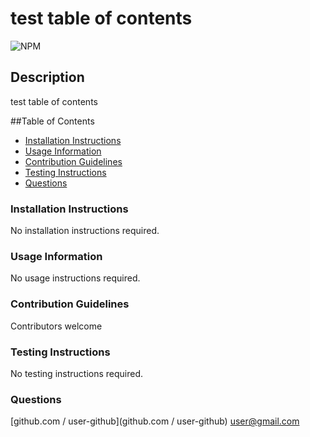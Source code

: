# test table of contents

  ![NPM](https://img.shields.io/npm/l/inquirer)

  ## Description
test table of contents

  ##Table of Contents
  - [Installation Instructions](#Installation)
  - [Usage Information](#Usage)
  - [Contribution Guidelines](#Contribution)
  - [Testing Instructions](#Testing)
  - [Questions](#Questions)

  ### Installation Instructions
No installation instructions required.

  ### Usage Information
No usage instructions required.

  ### Contribution Guidelines
Contributors welcome

  ### Testing Instructions
No testing instructions required.

  ### Questions
[github.com / user-github](github.com / user-github)
user@gmail.com
